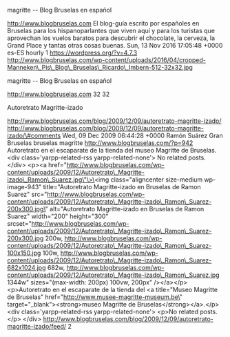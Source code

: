 magritte -- Blog Bruselas en español

http://www.blogbruselas.com El blog-guía escrito por españoles en
Bruselas para los hispanoparlantes que viven aquí y para los turistas
que aprovechan los vuelos baratos para descubrir el chocolate, la
cerveza, la Grand Place y tantas otras cosas buenas. Sun, 13 Nov 2016
17:05:48 +0000 es-ES hourly 1 https://wordpress.org/?v=4.7.3
http://www.blogbruselas.com/wp-content/uploads/2016/04/cropped-Manneken\_Pis\_Blog\_Bruselas\_Ricardo\_Imbern-512-32x32.jpg

magritte -- Blog Bruselas en español

http://www.blogbruselas.com 32 32

Autoretrato Magritte-izado

http://www.blogbruselas.com/blog/2009/12/09/autoretrato-magritte-izado/
http://www.blogbruselas.com/blog/2009/12/09/autoretrato-magritte-izado/\#comments
Wed, 09 Dec 2009 06:44:28 +0000 Ramón Suárez Gran Bruselas bruselas
magritte http://www.blogbruselas.com/?p=942 Autoretrato en el escaparate
de la tienda del museo Magritte de Bruselas.\<div
class=\'yarpp-related-rss yarpp-related-none\'\> No related posts.
\</div\> \<p\>\<a
href=\"http://www.blogbruselas.com/wp-content/uploads/2009/12/Autoretrato\_Magritte-izado\_Ramon\_Suarez.jpg\"\>\<img
class=\"aligncenter size-medium wp-image-943\" title=\"Autoretrato
Magritte-izado en Bruselas de Ramon Suarez\"
src=\"http://www.blogbruselas.com/wp-content/uploads/2009/12/Autoretrato\_Magritte-izado\_Ramon\_Suarez-200x300.jpg\"
alt=\"Autoretrato Magritte-izado en Bruselas de Ramon Suarez\"
width=\"200\" height=\"300\"
srcset=\"http://www.blogbruselas.com/wp-content/uploads/2009/12/Autoretrato\_Magritte-izado\_Ramon\_Suarez-200x300.jpg
200w,
http://www.blogbruselas.com/wp-content/uploads/2009/12/Autoretrato\_Magritte-izado\_Ramon\_Suarez-100x150.jpg
100w,
http://www.blogbruselas.com/wp-content/uploads/2009/12/Autoretrato\_Magritte-izado\_Ramon\_Suarez-682x1024.jpg
682w,
http://www.blogbruselas.com/wp-content/uploads/2009/12/Autoretrato\_Magritte-izado\_Ramon\_Suarez.jpg
1344w\" sizes=\"(max-width: 200px) 100vw, 200px\" /\>\</a\>\</p\>
\<p\>Autoretrato en el escaparate de la tienda del \<a title=\"Museo
Magritte de Bruselas\" href=\"http://www.musee-magritte-museum.be\"
target=\"\_blank\"\>\<strong\>museo Magritte de
Bruselas\</strong\>\</a\>.\</p\> \<div class=\'yarpp-related-rss
yarpp-related-none\'\> \<p\>No related posts.\</p\> \</div\>
http://www.blogbruselas.com/blog/2009/12/09/autoretrato-magritte-izado/feed/
2
